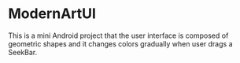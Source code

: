 # ModernArtUI
This is a mini Android project that the user interface is composed of geometric shapes and it changes colors gradually when user drags a SeekBar.
